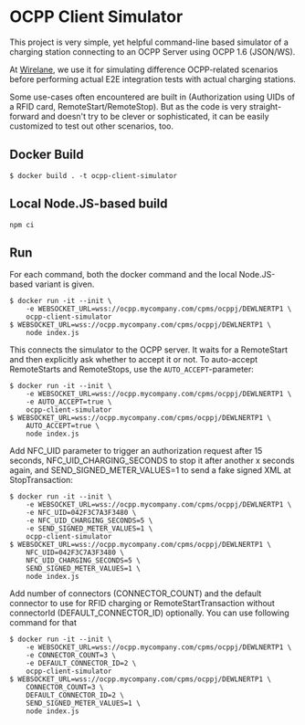 # OCPP Client Simulator

This project is very simple, yet helpful command-line based simulator of a charging station connecting to an OCPP Server using OCPP 1.6 (JSON/WS).

At [Wirelane](https://www.wirelane.com), we use it for simulating difference OCPP-related scenarios before performing actual E2E integration tests with actual charging stations.

Some use-cases often encountered are built in (Authorization using UIDs of a RFID card, RemoteStart/RemoteStop). But as the code is very straight-forward and doesn't try to be clever or sophisticated, it can be easily customized to test out other scenarios, too.

## Docker Build

```shell
$ docker build . -t ocpp-client-simulator
```

## Local Node.JS-based build

```shell
npm ci
```

## Run

For each command, both the docker command and the local Node.JS-based variant is given.

```shell
$ docker run -it --init \
    -e WEBSOCKET_URL=wss://ocpp.mycompany.com/cpms/ocppj/DEWLNERTP1 \
    ocpp-client-simulator
$ WEBSOCKET_URL=wss://ocpp.mycompany.com/cpms/ocppj/DEWLNERTP1 \
    node index.js
```

This connects the simulator to the OCPP server. It waits for a RemoteStart and then explicitly ask whether to accept it or not.
To auto-accept RemoteStarts and RemoteStops, use the `AUTO_ACCEPT`-parameter:

```shell
$ docker run -it --init \
    -e WEBSOCKET_URL=wss://ocpp.mycompany.com/cpms/ocppj/DEWLNERTP1 \
    -e AUTO_ACCEPT=true \
    ocpp-client-simulator
$ WEBSOCKET_URL=wss://ocpp.mycompany.com/cpms/ocppj/DEWLNERTP1 \
    AUTO_ACCEPT=true \
    node index.js
```

Add NFC_UID parameter to trigger an authorization request after 15 seconds, NFC_UID_CHARGING_SECONDS to stop it after another x seconds again, and SEND_SIGNED_METER_VALUES=1 to send a fake signed XML at StopTransaction:
```shell
$ docker run -it --init \
    -e WEBSOCKET_URL=wss://ocpp.mycompany.com/cpms/ocppj/DEWLNERTP1 \
    -e NFC_UID=042F3C7A3F3480 \
    -e NFC_UID_CHARGING_SECONDS=5 \
    -e SEND_SIGNED_METER_VALUES=1 \
    ocpp-client-simulator
$ WEBSOCKET_URL=wss://ocpp.mycompany.com/cpms/ocppj/DEWLNERTP1 \
    NFC_UID=042F3C7A3F3480 \
    NFC_UID_CHARGING_SECONDS=5 \
    SEND_SIGNED_METER_VALUES=1 \
    node index.js
```

Add number of connectors (CONNECTOR_COUNT) and the default connector to use for RFID charging or RemoteStartTransaction without connectorId (DEFAULT_CONNECTOR_ID) optionally. You can use following command for that
```shell
$ docker run -it --init \
    -e WEBSOCKET_URL=wss://ocpp.mycompany.com/cpms/ocppj/DEWLNERTP1 \
    -e CONNECTOR_COUNT=3 \
    -e DEFAULT_CONNECTOR_ID=2 \
    ocpp-client-simulator
$ WEBSOCKET_URL=wss://ocpp.mycompany.com/cpms/ocppj/DEWLNERTP1 \
    CONNECTOR_COUNT=3 \
    DEFAULT_CONNECTOR_ID=2 \
    SEND_SIGNED_METER_VALUES=1 \
    node index.js
```
